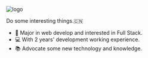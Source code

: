 ![logo](http://tva2.sinaimg.cn/large/7e84681dgy1ghfqchkynuj21jk0b4455.jpg)

Do some interesting things.🇨🇳

* 💼  Major in web develop and interested in Full Stack.
* 💻  With 2  years' development working experience.
* 📚  Advocate some new technology and knowledge.
